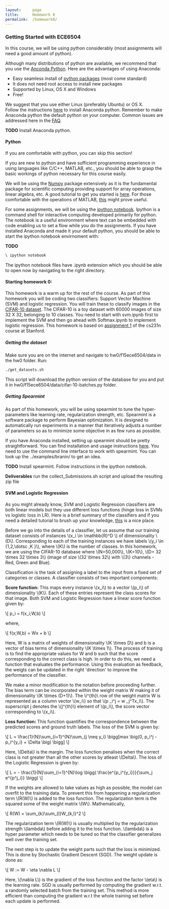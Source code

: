 ```yaml
---
layout:     page
title:      Homework 0
permalink:  /homework0/
---
```


### Getting Started with ECE6504 

In this course, we will be using python considerably (most assignments will need a good amount of python). 

Although many distributions of python are available, we recommend that you use the [Anconda Python](https://store.continuum.io/cshop/anaconda/). Here are the advantages of using Anaconda: 
- Easy seamless install of [python packages](http://docs.continuum.io/anaconda/pkg-docs) (most come standard)
- It does not need root access to install new packages 
- Supported by Linux, OS X and Windows
- Free! 

We suggest that you use either Linux (preferably Ubuntu) or OS X.  
Follow the instructions [here](http://docs.continuum.io/anaconda/install) to install Anaconda python. 
Remember to make Anaconda python the default python on your computer. 
Common issues are addressed here in the  [FAQ](http://docs.continuum.io/anaconda/faq). 

**TODO**
Install Anaconda python. 

#### Python 
If you are comfortable with python, you can skip this section! 

If you are new to python and have sufficient programming experience in using languages like C/C++, MATLAB, etc., you should be able to grasp the basic workings of python necessary for this course easily. 

We will be using the [Numpy](http://www.numpy.org/) package extensively as it is the fundamental package for scientific computing providing support for array operations, linear algebra, etc. A good tutorial to get you started is [here](http://cs231n.github.io/python-numpy-tutorial/). For those comfortable with the operations of MATLAB, [this](http://sebastianraschka.com/Articles/2014_matlab_vs_numpy.html) might prove useful. 

For some assignments, we will be using the [ipython notebook](http://ipython.org/notebook.html). Ipython is a command shell for interactive computing developed primarily for python. The notebook is a useful environment where text can be embedded with code enabling us to set a flow while you do the assignments. 
If you have installed Anaconda and made it your default python, you should be able to start the ipython notebook envirnoment with:

**TODO**

```sh
\ ipython notebook
```
The ipython notebook files have .ipynb extension which you should be able to open now by navigating to the right directory. 

#### Starting homework 0:
This homework is a warm up for the rest of the course. As part of this homework you will be coding two classifiers: Support Vector Machine (SVM) and logistic regression. You will train these to classify images in the [CIFAR-10 dataset](http://www.cs.toronto.edu/~kriz/cifar.html). The CIFAR-10 is a toy dataset with 60000 images of size 32 X 32, belonging to 10 classes. You need to start with svm.ipynb first to implement the SVM and then go ahead with Softmax.ipynb to implement logistic regression. 
This homework is based on [assignment 1](http://cs231n.github.io/assignment1/) of the cs231n course at Stanford. 

##### Getting the dataset
Make sure you are on the internet and navigate to hw0/f15ece6504/data in the hw0 folder. Run:
```sh
./get_datasets.sh
```
This script will download the python version of the database for you and put it in hw0/f15ece6504/data/cifar-10-batches.py folder. 

##### Getting Spearmint
As part of this homework, you will be using spearmint to tune the hyper-parameters like learning rate, regularization strength, etc. Spearmint is a software package to perform Bayesian optimization. It is designed to automatically run experiments in a manner that iteratively adjusts a number of parameters so as to minimize some objective in as few runs as possible. 

If you have Anaconda installed, setting up spearmint should be pretty straightforward. You can find installation and usage instructions [here](https://github.com/HIPS/Spearmint). You need to use the command line interface to work with spearmint. You can look up the ../examples/branin/ to get an idea. 

**TODO**
Install spearmint. Follow instructions in the ipython notebook. 

**Deliverables**
run the collect_Submissions.sh script and upload the resulting zip file

#### SVM and Logistic Regression
As you might already know, SVM and Logistic Regression classifiers are both linear models but they use different loss functions (hinge loss in SVMs vs logistic loss in LR). Here is a brief summary of the classifiers and if you need a detailed tutorial to brush up your knowledge, [this](http://cs231n.github.io/linear-classify/) is a nice place.

Before we go into the details of a classifier, let us assume that our training dataset consists of instances \\(x\_i \in \mathbb{R}^D \\) of dimensionality \\(D\\). Corresponding to each of the training instances 
we have labels \\(y\_i \in \{1,2,\dotsc ,K \}\\), where \\(K\\) is the number of classes. In this homework, we are using the CIFAR-10 database where \\(N=50,000\\), \\(K=10\\), \\(D= 32 \times 32 \times 3\\) (image of size  \\(32 \times 32\\) with \\(3\\) channels - Red, Green and Blue). 

Classification is the task of assigning a label to the input from a fixed set of categories or classes. A classifier consists of two important components:

**Score function:** This maps every instance \\(x_i\\) to a vector \\(p\_i\\) of dimensionality \\(K\\). Each of these entries represent the class scores for that image. Both SVM and Logistic Regression have a linear score function given by:

\\[ p\_i = f(x\_i;W,b) \\]

where, 

\\[ f(x;W,b) = Wx + b \\]

Here, W is a matrix of weights of dimensionality \\(K \times D\\) and b is a vector of bias terms of dimensionality \\(K \times 1\\). The process of training is to find the appropriate values for W and b such that the score corresponding to the correct class is high. In order to do this, we need a function that evaluates the performance. Using this evaluation as feedback, the weigts can be updated in the right 'direction' to improve the performance of the classifier. 

We make a minor modification to the notation before proceeding further. The bias term can be incorporated within the weight matrix W making it of dimensionality \\(K \times (D+1)\\). The \i^{th}\ row of the weight matrix W is represented as a column vector \\(w\_i\\) so that \\(p \_i^j = w \_j^Tx\_i\\). The superscript j denotes the \\(j^{th}\\) element of \\(p\_i\\), the score vector corresponding to \\(x\_i\\). 

**Loss function:** This function quantifies the correspondence between the predicted scores and ground truth labels. 
The loss of the SVM is given by:

\\[ L = \frac{1}{N}\sum\_{i=1}^{N}\sum\_{j \neq y\_i} \bigg[max \big(0, p\_i^j - p\_i^{y\_i} + \Delta \big) \bigg] \\]

Here, \\(Delta\\) is the margin. The loss function penalises when the correct class is not greater than all the other scores by atleast \\(Delta\\).
The loss of the Logistic Regression is given by:

\\[ L = - \frac{1}{N}\sum\_{i=1}^{N}\log \bigg( \frac{e^{p\_i^{y\_i}}}{\sum\_j e^{p^j\_i}} \bigg) \\] 

If the weights are allowed to take values as high as possible, the model can overfit to the training data. To prevent this from happening a regularization term \\(R(W)\\) is added to the loss function. The regularization term is the squared some of the weight matrix \\(W\\). Mathematically,

\\[ R(W) = \sum\_{k}\sum\_{l}W\_{k,l}^2 \\]

The regularization term \\(R(W)\\) is usually multiplied by the regularization strength \\(lambda\\) before adding it to the loss function. \\(lambda\\) is a hyper parameter which needs to be tuned so that the classifier generalizes well over the training set. 

The next step is to update the weight parts such that the loss is minimized. This is done by Stochastic Gradient Descent (SGD). The weight update is done as:

\\[ W := W - \eta \nabla L \\]

Here, \\(\nabla L\\) is the gradient of the loss function and the factor \\(eta\\) is the learning rate. SGD is usually performed by computing the gradient w.r.t. a randomly selected batch from the training set.
This method is more efficient than computing the gradient w.r.t the whole training set before each update is performed. 

